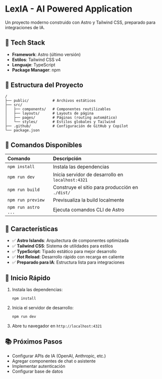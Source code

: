 # LexIA - AI Powered Application

Un proyecto moderno construido con Astro y Tailwind CSS, preparado para integraciones de IA.

## 🚀 Tech Stack

- **Framework**: Astro (último versión)
- **Estilos**: Tailwind CSS v4
- **Lenguaje**: TypeScript
- **Package Manager**: npm

## 📁 Estructura del Proyecto

```text
/
├── public/           # Archivos estáticos
├── src/
│   ├── components/   # Componentes reutilizables
│   ├── layouts/      # Layouts de página
│   ├── pages/        # Páginas (routing automático)
│   └── styles/       # Estilos globales y Tailwind
├── .github/          # Configuración de GitHub y Copilot
└── package.json
```

## 🧞 Comandos Disponibles

| Comando                   | Descripción                                      |
| :------------------------ | :----------------------------------------------- |
| `npm install`             | Instala las dependencias                         |
| `npm run dev`             | Inicia servidor de desarrollo en `localhost:4321`|
| `npm run build`           | Construye el sitio para producción en `./dist/` |
| `npm run preview`         | Previsualiza la build localmente                |
| `npm run astro ...`       | Ejecuta comandos CLI de Astro                   |

## 🎯 Características

- ✅ **Astro Islands**: Arquitectura de componentes optimizada
- ✅ **Tailwind CSS**: Sistema de utilidades para estilos
- ✅ **TypeScript**: Tipado estático para mejor desarrollo
- ✅ **Hot Reload**: Desarrollo rápido con recarga en caliente
- ✅ **Preparado para IA**: Estructura lista para integraciones

## 🚀 Inicio Rápido

1. Instala las dependencias:
   ```sh
   npm install
   ```

2. Inicia el servidor de desarrollo:
   ```sh
   npm run dev
   ```

3. Abre tu navegador en `http://localhost:4321`

## 📚 Próximos Pasos

- Configurar APIs de IA (OpenAI, Anthropic, etc.)
- Agregar componentes de chat o asistente
- Implementar autenticación
- Configurar base de datos
